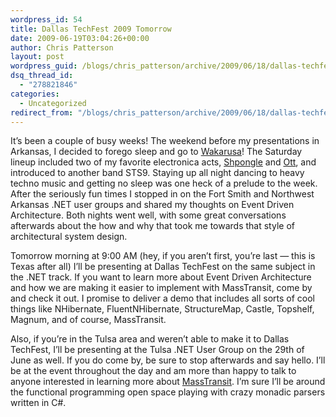 ```yaml
---
wordpress_id: 54
title: Dallas TechFest 2009 Tomorrow
date: 2009-06-19T03:04:26+00:00
author: Chris Patterson
layout: post
wordpress_guid: /blogs/chris_patterson/archive/2009/06/18/dallas-techfest-2009-tomorrow.aspx
dsq_thread_id:
  - "278821846"
categories:
  - Uncategorized
redirect_from: "/blogs/chris_patterson/archive/2009/06/18/dallas-techfest-2009-tomorrow.aspx/"
---
```

It&#8217;s been a couple of busy weeks! The weekend before my presentations in Arkansas, I decided to forego sleep and go to [Wakarusa](http://www.wakarusa.com/)! The Saturday lineup included two of my favorite electronica acts, [Shpongle](http://www.twistedmusic.com/artists/shpongle) and [Ott](http://www.ottsonic.com/), and introduced to another band STS9. Staying up all night dancing to heavy techno music and getting no sleep was one heck of a prelude to the week. After the seriously fun times I stopped in on the Fort Smith and Northwest Arkansas .NET user groups and shared my thoughts on Event Driven Architecture. Both nights went well, with some great conversations afterwards about the how and why that took me towards that style of architectural system design.

Tomorrow morning at 9:00 AM (hey, if you aren&#8217;t first, you&#8217;re last &#8212; this is Texas after all) I&#8217;ll be presenting at Dallas TechFest on the same subject in the .NET track. If you want to learn more about Event Driven Architecture and how we are making it easier to implement with MassTransit, come by and check it out. I promise to deliver a demo that includes all sorts of cool things like NHibernate, FluentNHibernate, StructureMap, Castle, Topshelf, Magnum, and of course, MassTransit.

Also, if you&#8217;re in the Tulsa area and weren&#8217;t able to make it to Dallas TechFest, I&#8217;ll be presenting at the Tulsa .NET User Group on the 29th of June as well. If you do come by, be sure to stop afterwards and say hello. I&#8217;ll be at the event throughout the day and am more than happy to talk to anyone interested in learning more about [MassTransit](http://code.google.com/p/masstransit/). I&#8217;m sure I&#8217;ll be around the functional programming open space playing with crazy monadic parsers written in C#.